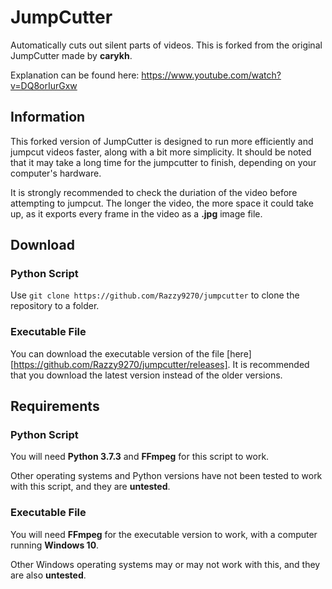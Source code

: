 # JumpCutter

Automatically cuts out silent parts of videos.
This is forked from the original JumpCutter made by **carykh**.

Explanation can be found here: https://www.youtube.com/watch?v=DQ8orIurGxw

## Information

This forked version of JumpCutter is designed to run more efficiently and jumpcut videos faster, along with a bit more simplicity. It should be noted that it may take a long time for the jumpcutter to finish, depending on your computer's hardware.

It is strongly recommended to check the duriation of the video before attempting to jumpcut. The longer the video, the more space it could take up, as it exports every frame in the video as a **.jpg** image file.

## Download

### Python Script
Use `git clone https://github.com/Razzy9270/jumpcutter` to clone the repository to a folder.

### Executable File
You can download the executable version of the file [here][https://github.com/Razzy9270/jumpcutter/releases].
It is recommended that you download the latest version instead of the older versions.

## Requirements

### Python Script

You will need **Python 3.7.3** and **FFmpeg** for this script to work.

Other operating systems and Python versions have not been tested to work with this script, and they are **untested**.

### Executable File

You will need **FFmpeg** for the executable version to work, with a computer running **Windows 10**.

Other Windows operating systems may or may not work with this, and they are also **untested**.
